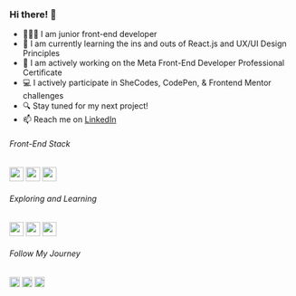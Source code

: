 <h3> Hi there! 👋</h3>
<ul>
<li>👩🏼‍💻 I am junior front-end developer</li>
<li>🌱 I am currently learning the ins and outs of React.js and UX/UI Design Principles</li>
<li>🔭 I am actively working on the Meta Front-End Developer Professional Certificate</li>
  <li>💻 I actively participate in SheCodes, CodePen, & Frontend Mentor challenges</li>
  <li>🔍 Stay tuned for my next project!</li>
<li>📫 Reach me on <a href="https://www.linkedin.com/in/doyonlaura" target="_blank">LinkedIn
<!--   <img src="https://github.com/L-itslocked/L-itslocked/assets/114937668/bd8c5dc9-40ec-4800-af50-7700ab77299a" width="18em"/>  -->
</a></li>
</ul>

<h6>Front-End Stack</h6>
<img src="https://github.com/L-itslocked/L-itslocked/assets/114937668/aa80bc2c-b0b5-4257-9a55-7b331953de1f" width="25em" />
<img src="https://github.com/L-itslocked/L-itslocked/assets/114937668/1546761c-949b-4dbf-8f7c-3e976c019e3e" width="25em"/>
<img src="https://github.com/L-itslocked/L-itslocked/assets/114937668/31b5a861-160b-4052-b06d-e4942fbaeda0" width="25em"/>

<h6>Exploring and Learning</h6>
<img src="https://github.com/L-itslocked/L-itslocked/assets/114937668/b7534459-8b14-4b64-b130-c7ab652a1abc" width="25em"/>
<img src="https://github.com/L-itslocked/L-itslocked/assets/114937668/45a7274b-f27c-42d0-8d56-e3e02c295a71" width="25em"/>
<img src="https://github.com/L-itslocked/L-itslocked/assets/114937668/71898f94-9afd-40f7-bf84-76faacda8eec" width="25em"/>

<h6>Follow My Journey</h6>
<a href="https://www.frontendmentor.io/profile/L-itslocked"><img src="https://github.com/L-itslocked/L-itslocked/assets/114937668/f90f0a45-5df2-44dd-8288-f9686d008e37" width="18em"/></a>
<a href="https://codepen.io/Itslocked"><img src="https://github.com/L-itslocked/L-itslocked/assets/114937668/8f1f89b3-54da-484f-a787-7ec01a0cd387" width="18em"/></a>
<a href="https://www.shecodes.io/graduates/57396-laura-doyon"><img src="https://github.com/L-itslocked/L-itslocked/assets/114937668/755a58d0-a563-4f06-9341-6700e3356624" width="18em"/></a>
<!-- <a href=""><img src="https://github.com/L-itslocked/L-itslocked/assets/114937668/deaaacf8-a7d6-4f4d-9f31-c381a1322608" width="18em"/></a> -->


<!--START_SECTION:waka-->
<!--END_SECTION:waka-->


